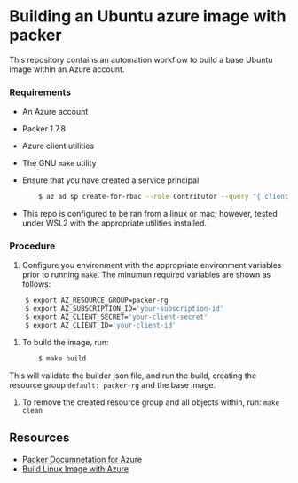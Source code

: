 # Building an Ubuntu azure image with packer

This repository contains an automation workflow to build a base Ubuntu image within an Azure account.

### Requirements

- An Azure account
- Packer 1.7.8
- Azure client utilities
- The GNU `make` utility
- Ensure that you have created a service principal

    ```bash
        $ az ad sp create-for-rbac --role Contributor --query "{ client_id: appId, client_secret: password, tenant_id: tenant }"
    ```
- This repo is configured to be ran from a linux or mac; however, tested under WSL2 with the appropriate utilities installed.

### Procedure

1. Configure you environment with the appropriate environment variables prior to running `make`. The minumun required variables are shown as follows:

  ```bash
      $ export AZ_RESOURCE_GROUP=packer-rg
      $ export AZ_SUBSCRIPTION_ID='your-subscription-id'
      $ export AZ_CLIENT_SECRET='your-client-secret'
      $ export AZ_CLIENT_ID='your-client-id'
  ```

1. To build the image, run:

    ```bash
        $ make build
    ```

This will validate the builder json file, and run the build, creating the resource group `default: packer-rg` and the base image.

1. To remove the created resource group and all objects within, run: `make clean`

## Resources

- [Packer Documnetation for Azure](https://www.packer.io/docs/builders/azure/arm)
- [Build Linux Image with Azure](https://docs.microsoft.com/en-us/azure/virtual-machines/linux/build-image-with-packer)
